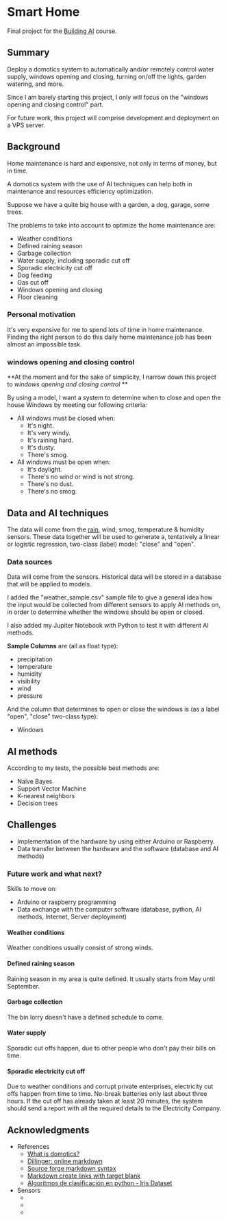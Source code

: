 # Smart Home

Final project for the [Building AI][1] course.


## Summary

Deploy a domotics system to automatically and/or remotely control water supply, windows opening and closing, turning on/off the lights, garden watering, and more.


Since I am barely starting this project, I only will focus on the "windows opening and closing control" part.


For future work, this project will comprise development and deployment on a VPS server.


## Background



Home maintenance is hard and expensive, not only in terms of money, but in time.


A domotics system with the use of AI techniques can help both in maintenance and resources efficiency optimization. 


Suppose we have a quite big house with a garden, a dog, garage, some trees. 


The problems to take into account to optimize the home maintenance are:

* Weather conditions
* Defined raining season
* Garbage collection
* Water supply, including sporadic cut off
* Sporadic electricity cut off
* Dog feeding
* Gas cut off
* Windows opening and closing
* Floor cleaning


### Personal motivation

It's very expensive for me to spend lots of time in home maintenance. Finding the right person to do this daily home maintenance job has been almost an impossible task.



### windows opening and closing control

**At the moment and for the sake of simplicity, I narrow down this project to *windows opening and closing control* **

By using a model, I want a system to determine when to close and open the house Windows by meeting our following criteria:
* All windows must be closed when:
  * It's night.
  * It's very windy.
  * It's raining hard.
  * It's dusty.
  * There's smog.
* All windows must be open when:
  * It's daylight.
  * There's no wind or wind is not strong.
  * There's no dust.
  * There's no smog.

## Data and AI techniques

The data will come from the [rain][2], wind, smog, temperature & humidity sensors. These data together will be used to generate a, tentatively a linear or logistic regression, two-class (label) model: "close" and "open".




### Data sources
Data will come from the sensors. Historical data will be stored in a database that will be applied to models.

I added the "weather_sample.csv" sample file to give a general idea how the input would be collected from different sensors to apply AI methods on, in order to determine whether the windows should be open or closed.

I also added my Jupiter Notebook with Python to test it with different AI methods.

**Sample Columns** are (all as float type):
* precipitation
* temperature
* humidity
* visibility
* wind
* pressure

And the column that determines to open or close the windows is (as a label "open", "close" two-class type):
* Windows


## AI methods

According to my tests, the possible best methods are:
* Naïve Bayes
* Support Vector Machine
* K-nearest neighbors
* Decision trees


## Challenges

* Implementation of the hardware by using either Arduino or Raspberry.
* Data transfer between the hardware and the software (database and AI methods)


### Future work and what next?

Skills to move on:

* Arduino or raspberry programming
* Data exchange with the computer software (database, python, AI methods, Internet, Server deployment)

#### Weather conditions

Weather conditions usually consist of strong winds.


#### Defined raining season

Raining season in my area is quite defined. It usually starts from May until September.


#### Garbage collection

The bin lorry doesn't have a defined schedule to come.


#### Water supply

Sporadic cut offs happen, due to other people who don't pay their bills on time.

#### Sporadic electricity cut off

Due to weather conditions and corrupt private enterprises, electricity cut offs happen from time to time. No-break batteries only last about three hours. If the cut off has already taken at least 20 minutes, the system should send a report with all the required details to the Electricity Company.



## Acknowledgments

* References
  * [What is domotics?](http://www.easydom.com/en/discover/what-is-domotics)
  * [Dillinger: online markdown](https://dillinger.io/)
  * [Source forge markdown syntax](https://sourceforge.net/nf/markdown_syntax)
  * [Markdown create links with target blank](https://stackoverflow.com/a/43710183/1883256)
  * [Algoritmos de clasificación en python - Iris Dataset](https://www.youtube.com/watch?v=W_oZdchsWgI)
* Sensors
  * [2]:  https://www.amazon.com.mx/dp/B07TRMKVRD/?target=_blank "Sensor de gotas de lluvia de 12 V, Interruptor de relé del sensor de humedad de la hoja foliar del módulo del controlador de gotas de lluvia"
  * [3]: https://mytectutor.com/rain-sensor-with-arduino-for-making-automatic-car-windshield-wiper/?target=_blank "Arduino rain sensor"
  * [4]: http://www.n8mdp.com/wxanemometer_windvane.php?target=_blank "Arduino Anemometer / Wind Vane"



[//]: # (These are reference links used in the body of this note and get stripped out when the markdown processor does its job. There is no need to format nicely because it shouldn't be seen. Thanks SO - http://stackoverflow.com/questions/4823468/store-comments-in-markdown-syntax)

   [1]: https://buildingai.elementsofai.com/?target=_blank "Building AI course by the Helsingin Yliopisto & Reaktor"
